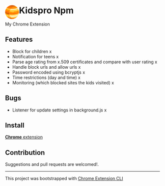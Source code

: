 # <img src="public/icons/icon_48.png" width="45" align="left"> Kidspro Npm

My Chrome Extension

## Features

- Block for children x
- Notification for teens x
- Parse age rating from x.509 certificates and compare with user rating x
- Handle block urls and allow urls x
- Password encoded using bcryptjs x
- Time restrictions (day and time) x
- Monitoring (which blocked sites the kids visited) x



## Bugs
- Listener for update settings in background.js x

## Install

[**Chrome** extension]() <!-- TODO: Add chrome extension link inside parenthesis -->

## Contribution

Suggestions and pull requests are welcomed!.

---

This project was bootstrapped with [Chrome Extension CLI](https://github.com/dutiyesh/chrome-extension-cli)

